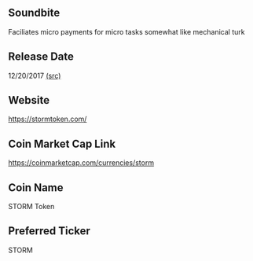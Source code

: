 ## Soundbite

Faciliates micro payments for micro tasks somewhat like mechanical turk

## Release Date

12/20/2017 [(src)](https://coinmarketcap.com/currencies/storm)

## Website

https://stormtoken.com/

## Coin Market Cap Link

https://coinmarketcap.com/currencies/storm

## Coin Name

STORM Token

## Preferred Ticker

STORM

